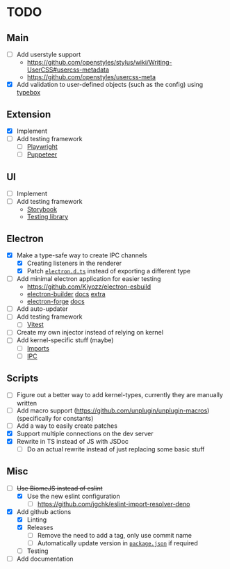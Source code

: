 # TODO

## Main
- [ ] Add userstyle support
  - https://github.com/openstyles/stylus/wiki/Writing-UserCSS#usercss-metadata
  - https://github.com/openstyles/usercss-meta
- [x] Add validation to user-defined objects (such as the config) using [typebox](https://github.com/sinclairzx81/typebox)

## Extension
- [x] Implement
- [ ] Add testing framework
  - [ ] [Playwright](https://playwright.dev/docs/chrome-extensions)
  - [ ] [Puppeteer](https://pptr.dev/guides/chrome-extensions)

## UI
- [ ] Implement
- [ ] Add testing framework
  - [Storybook](https://github.com/storybookjs/storybook)
  - [Testing library](https://github.com/testing-library/svelte-testing-library)

## Electron
- [x] Make a type-safe way to create IPC channels
  - [x] Creating listeners in the renderer
  - [x] Patch [`electron.d.ts`](./vendor/electron.d.ts) instead of exporting a different type
- [ ] Add minimal electron application for easier testing
  - https://github.com/Kiyozz/electron-esbuild
  - [electron-builder](https://github.com/electron-userland/electron-builder) [docs](https://www.electron.build/api/electron-builder.html) [extra](https://github.com/enso-org/enso/blob/develop/app/ide-desktop/lib/client/electron-builder-config.ts)
  - [electron-forge](https://github.com/electron/forge) [docs](https://js.electronforge.io/modules/_electron_forge_core.html)
- [ ] Add auto-updater
- [ ] Add testing framework
  - [ ] [Vitest](https://github.com/vitest-dev/vitest)
- [ ] Create my own injector instead of relying on kernel
- [ ] Add kernel-specific stuff (maybe)
  - [ ] [Imports](https://github.com/kernel-mod/electron/blob/master/tsconfig.json#L9)
  - [ ] [IPC](https://github.com/kernel-mod/electron/blob/master/src/main/ipc.ts)

## Scripts
- [ ] Figure out a better way to add kernel-types, currently they are manually written
- [ ] Add macro support (https://github.com/unplugin/unplugin-macros) (specifically for constants)
- [ ] Add a way to easily create patches
- [x] Support multiple connections on the dev server
- [x] Rewrite in TS instead of JS with JSDoc
  - [ ] Do an actual rewrite instead of just replacing some basic stuff

## Misc
- [ ] ~~Use BiomeJS instead of eslint~~
  - [x] Use the new eslint configuration
    - [ ] https://github.com/jgchk/eslint-import-resolver-deno
- [x] Add github actions
  - [x] Linting
  - [x] Releases
    - [ ] Remove the need to add a tag, only use commit name
    - [ ] Automatically update version in [`package.json`](./package.json) if required
  - [ ] Testing
- [ ] Add documentation
